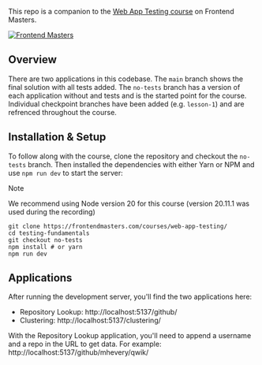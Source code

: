 This repo is a companion to the [Web App Testing course](https://frontendmasters.com/courses/web-app-testing/) on Frontend Masters.

[![Frontend Masters](images/FrontendMastersLogo.png)](https://frontendmasters.com/courses/web-app-testing/)

## Overview

There are two applications in this codebase. The `main` branch shows the final solution with all tests added. The `no-tests` branch has a version of each application without and tests and is the started point for the course. Individual checkpoint branches have been added (e.g. `lesson-1`) and are refrenced throughout the course.

## Installation & Setup

To follow along with the course, clone the repository and checkout the `no-tests` branch. Then installed the dependencies with either Yarn or NPM and use `npm run dev` to start the server:

> [!NOTE]
> We recommend using Node version 20 for this course (version 20.11.1 was used during the recording)

```shell
git clone https://frontendmasters.com/courses/web-app-testing/
cd testing-fundamentals
git checkout no-tests
npm install # or yarn
npm run dev
```

## Applications

After running the development server, you'll find the two applications here:
- Repository Lookup: http://localhost:5137/github/
- Clustering: http://localhost:5137/clustering/

With the Repository Lookup application, you'll need to append a username and a repo in the URL to get data. For example: http://localhost:5137/github/mhevery/qwik/